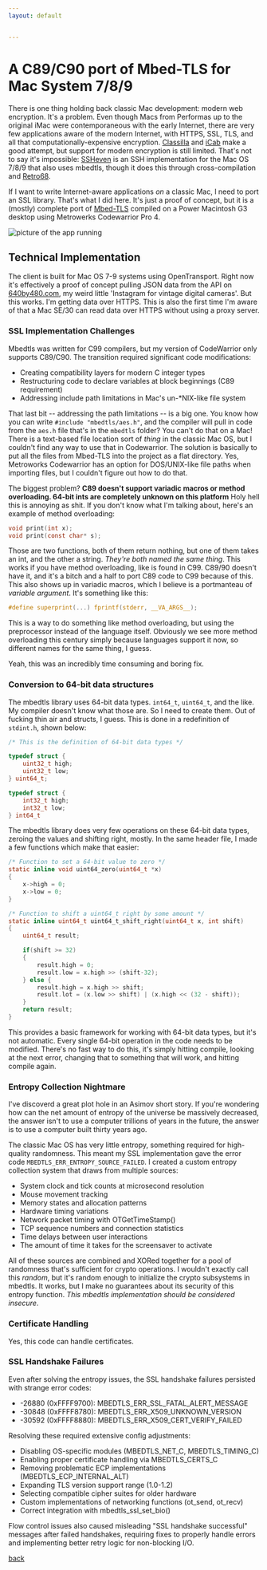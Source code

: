 ```yaml
---
layout: default


---
```


# A C89/C90 port of Mbed-TLS for Mac System 7/8/9

There is one thing holding back classic Mac development: modern web encryption. It's a problem. Even though Macs from Performas up to the original iMac were contemporaneous with the early Internet, there are very few applications aware of the modern Internet, with HTTPS, SSL, TLS, and all that computationally-expensive encryption. [Classilla](https://www.floodgap.com/software/classilla/) and [iCab](https://www.icab.de/) make a good attempt, but support for modern encryption is still limited. That's not to say it's impossible:  [SSHeven](https://github.com/cy384/ssheven) is an SSH implementation for the Mac OS 7/8/9 that also uses mbedtls, though it does this through cross-compilation and [Retro68](https://github.com/autc04/Retro68/).

If I want to write Internet-aware applications _on_ a classic Mac, I need to port an SSL library. That's what I did here. It's just a proof of concept, but it is a (mostly) complete port of [Mbed-TLS](https://github.com/Mbed-TLS/mbedtls) compiled on a Power Macintosh G3 desktop using Metrowerks Codewarrior Pro 4.

![picture of the app running](/images/soeadsfadsfasdf)

## Technical Implementation
The client is built for Mac OS 7-9 systems using OpenTransport. Right now it's effectively a proof of concept pulling JSON data from the API on [640by480.com](https://640by480.com/), my weird little 'Instagram for vintage digital cameras'. But this works. I'm getting data over HTTPS. This is also the first time I'm aware of that a Mac SE/30 can read data over HTTPS without using a proxy server. 

### SSL Implementation Challenges

Mbedtls was written for C99 compilers, but my version of CodeWarrior only supports C89/C90. The transition required significant code modifications:

* Creating compatibility layers for modern C integer types
* Restructuring code to declare variables at block beginnings (C89 requirement)
* Addressing include path limitations in Mac's un-*NIX-like file system

That last bit -- addressing the path limitations -- is a big one. You know how you can write `#include "mbedtls/aes.h"`, and the compiler will pull in code from the `aes.h` file that's in the `mbedtls` folder? You can't do that on a Mac! There is a text-based file location sort of _thing_ in the classic Mac OS, but I couldn't find any way to use that in Codewarrior. The solution is basically to put all the files from Mbed-TLS into the project as a flat directory. Yes, Metroworks Codewarrior has an option for DOS/UNIX-like file paths when importing files, but I couldn't figure out how to do that.

The biggest problem? **C89 doesn't support variadic macros or method overloading. 64-bit ints are completely unknown on this platform** Holy hell this is annoying as shit. If you don't know what I'm talking about, here's an example of method overloading:

```c
void print(int x);
void print(const char* s);
```

Those are two functions, both of them return nothing, but one of them takes an int, and the other a string. _They're both named the same thing_. This works if you have method overloading, like is found in C99. C89/90 doesn't have it, and it's a bitch and a half to port C89 code to C99 because of this. This also shows up in variadic macros, which I believe is a portmanteau of _variable argument_. It's something like this:

```c
#define superprint(...) fprintf(stderr, __VA_ARGS__);
```

This is a way to do something like method overloading, but using the preprocessor instead of the language itself. Obviously we see more method overloading this century simply because languages support it now, so different names for the same thing, I guess.

Yeah, this was an incredibly time consuming and boring fix.

### Conversion to 64-bit data structures

The mbedtls library uses 64-bit data types. `int64_t`, `uint64_t`, and the like. My compiler doesn't know what those are. So I need to create them. Out of fucking thin air and structs, I guess. This is done in a redefinition of `stdint.h`, shown below:

```c
/* This is the definition of 64-bit data types */

typedef struct {
    uint32_t high;
    uint32_t low;
} uint64_t;

typedef struct {
    int32_t high;
    int32_t low;
} int64_t

```

The mbedtls library does very few operations on these 64-bit data types, zeroing the values and shifting right, mostly. In the same header file, I made a few functions which make that easier:

```c
/* Function to set a 64-bit value to zero */
static inline void uint64_zero(uint64_t *x)
{
    x->high = 0;
    x->low = 0;
}

/* Function to shift a uint64_t right by some amount */
static inline uint64_t uint64_t_shift_right(uint64_t x, int shift)
{
    uint64_t result;

    if(shift >= 32)
    {
        result.high = 0;
        result.low = x.high >> (shift-32);
    } else {
        result.high = x.high >> shift;
        result.lot = (x.low >> shift) | (x.high << (32 - shift));
    }
    return result;
}
```

This provides a basic framework for working with 64-bit data types, but it's not automatic. Every single 64-bit operation in the code needs to be modified. There's no fast way to do this, it's simply hitting compile, looking at the next error, changing that to something that will work, and hitting compile again.

### Entropy Collection Nightmare

I've discoverd a great plot hole in an Asimov short story. If you're wondering how can the net amount of entropy of the universe be massively decreased, the answer isn't to use a computer trillions of years in the future, the answer is to use a computer built thirty years ago.

The classic Mac OS has very little entropy, something required for high-quality randomness. This meant my SSL implementation gave the error code `MBEDTLS_ERR_ENTROPY_SOURCE_FAILED`. I created a custom entropy collection system that draws from multiple sources:

* System clock and tick counts at microsecond resolution
* Mouse movement tracking
* Memory states and allocation patterns
* Hardware timing variations
* Network packet timing with OTGetTimeStamp()
* TCP sequence numbers and connection statistics
* Time delays between user interactions
* The amount of time it takes for the screensaver to activate

All of these sources are combined and XORed together for a pool of randomness that's sufficient for crypto operations. I wouldn't exactly call this _random_, but it's random enough to initialize the crypto subsystems in mbedtls. It works, but I make no guarantees about its security of this entropy function. *This mbedtls implementation should be considered insecure*.

### Certificate Handling

Yes, this code can handle certificates. 

### SSL Handshake Failures

Even after solving the entropy issues, the SSL handshake failures persisted with strange error codes:

* -26880 (0xFFFF9700): MBEDTLS_ERR_SSL_FATAL_ALERT_MESSAGE
* -30848 (0xFFFF8780): MBEDTLS_ERR_X509_UNKNOWN_VERSION
* -30592 (0xFFFF8880): MBEDTLS_ERR_X509_CERT_VERIFY_FAILED

Resolving these required extensive config adjustments:

* Disabling OS-specific modules (MBEDTLS_NET_C, MBEDTLS_TIMING_C)
* Enabling proper certificate handling via MBEDTLS_CERTS_C
* Removing problematic ECP implementations (MBEDTLS_ECP_INTERNAL_ALT)
* Expanding TLS version support range (1.0-1.2)
* Selecting compatible cipher suites for older hardware
* Custom implementations of networking functions (ot_send, ot_recv)
* Correct integration with mbedtls_ssl_set_bio()

Flow control issues also caused misleading "SSL handshake successful" messages after failed handshakes, requiring fixes to properly handle errors and implementing better retry logic for non-blocking I/O.


[back](../)
